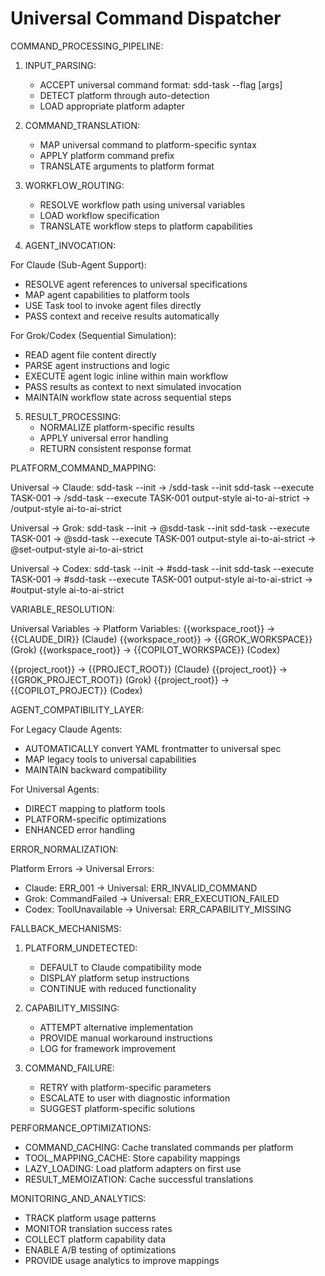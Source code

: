 # Universal Command Dispatcher

COMMAND_PROCESSING_PIPELINE:

1. INPUT_PARSING:
   - ACCEPT universal command format: sdd-task --flag [args]
   - DETECT platform through auto-detection
   - LOAD appropriate platform adapter

2. COMMAND_TRANSLATION:
   - MAP universal command to platform-specific syntax
   - APPLY platform command prefix
   - TRANSLATE arguments to platform format

3. WORKFLOW_ROUTING:
   - RESOLVE workflow path using universal variables
   - LOAD workflow specification
   - TRANSLATE workflow steps to platform capabilities

4. AGENT_INVOCATION:

For Claude (Sub-Agent Support):
- RESOLVE agent references to universal specifications
- MAP agent capabilities to platform tools
- USE Task tool to invoke agent files directly
- PASS context and receive results automatically

For Grok/Codex (Sequential Simulation):
- READ agent file content directly
- PARSE agent instructions and logic
- EXECUTE agent logic inline within main workflow
- PASS results as context to next simulated invocation
- MAINTAIN workflow state across sequential steps

5. RESULT_PROCESSING:
   - NORMALIZE platform-specific results
   - APPLY universal error handling
   - RETURN consistent response format

PLATFORM_COMMAND_MAPPING:

Universal → Claude:
  sdd-task --init → /sdd-task --init
  sdd-task --execute TASK-001 → /sdd-task --execute TASK-001
  output-style ai-to-ai-strict → /output-style ai-to-ai-strict

Universal → Grok:
  sdd-task --init → @sdd-task --init
  sdd-task --execute TASK-001 → @sdd-task --execute TASK-001
  output-style ai-to-ai-strict → @set-output-style ai-to-ai-strict

Universal → Codex:
  sdd-task --init → #sdd-task --init
  sdd-task --execute TASK-001 → #sdd-task --execute TASK-001
  output-style ai-to-ai-strict → #output-style ai-to-ai-strict

VARIABLE_RESOLUTION:

Universal Variables → Platform Variables:
  {{workspace_root}} → {{CLAUDE_DIR}} (Claude)
  {{workspace_root}} → {{GROK_WORKSPACE}} (Grok)
  {{workspace_root}} → {{COPILOT_WORKSPACE}} (Codex)

  {{project_root}} → {{PROJECT_ROOT}} (Claude)
  {{project_root}} → {{GROK_PROJECT_ROOT}} (Grok)
  {{project_root}} → {{COPILOT_PROJECT}} (Codex)

AGENT_COMPATIBILITY_LAYER:

For Legacy Claude Agents:
- AUTOMATICALLY convert YAML frontmatter to universal spec
- MAP legacy tools to universal capabilities
- MAINTAIN backward compatibility

For Universal Agents:
- DIRECT mapping to platform tools
- PLATFORM-specific optimizations
- ENHANCED error handling

ERROR_NORMALIZATION:

Platform Errors → Universal Errors:
- Claude: ERR_001 → Universal: ERR_INVALID_COMMAND
- Grok: CommandFailed → Universal: ERR_EXECUTION_FAILED
- Codex: ToolUnavailable → Universal: ERR_CAPABILITY_MISSING

FALLBACK_MECHANISMS:

1. PLATFORM_UNDETECTED:
   - DEFAULT to Claude compatibility mode
   - DISPLAY platform setup instructions
   - CONTINUE with reduced functionality

2. CAPABILITY_MISSING:
   - ATTEMPT alternative implementation
   - PROVIDE manual workaround instructions
   - LOG for framework improvement

3. COMMAND_FAILURE:
   - RETRY with platform-specific parameters
   - ESCALATE to user with diagnostic information
   - SUGGEST platform-specific solutions

PERFORMANCE_OPTIMIZATIONS:

- COMMAND_CACHING: Cache translated commands per platform
- TOOL_MAPPING_CACHE: Store capability mappings
- LAZY_LOADING: Load platform adapters on first use
- RESULT_MEMOIZATION: Cache successful translations

MONITORING_AND_ANALYTICS:

- TRACK platform usage patterns
- MONITOR translation success rates
- COLLECT platform capability data
- ENABLE A/B testing of optimizations
- PROVIDE usage analytics to improve mappings
